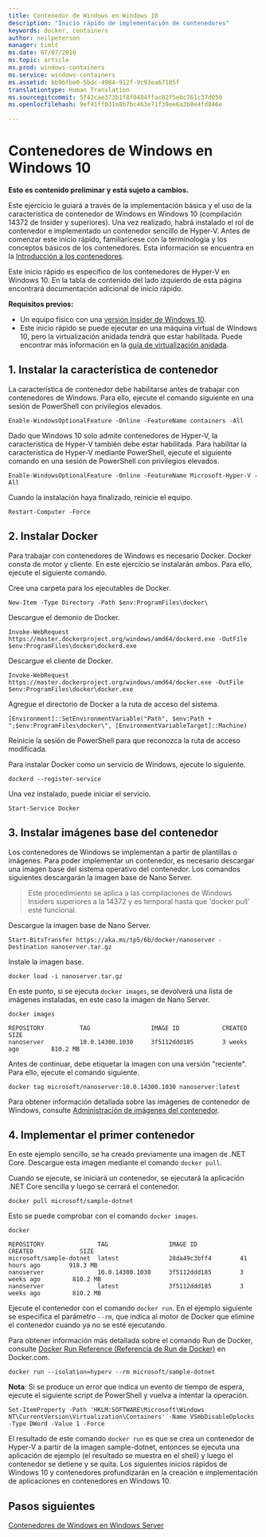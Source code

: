 ```yaml
---
title: Contenedor de Windows en Windows 10
description: "Inicio rápido de implementación de contenedores"
keywords: docker, containers
author: neilpeterson
manager: timlt
ms.date: 07/07/2016
ms.topic: article
ms.prod: windows-containers
ms.service: windows-containers
ms.assetid: bb9bfbe0-5bdc-4984-912f-9c93ea67105f
translationtype: Human Translation
ms.sourcegitcommit: 5f42cae373b1f8f0484ffac82f5ebc761c37d050
ms.openlocfilehash: 9ef41ff031e8b7bc463e71f39ee6a3b8e4fd846e

---
```


# Contenedores de Windows en Windows 10

**Esto es contenido preliminar y está sujeto a cambios.** 

Este ejercicio le guiará a través de la implementación básica y el uso de la característica de contenedor de Windows en Windows 10 (compilación 14372 de Insider y superiores). Una vez realizado, habrá instalado el rol de contenedor e implementado un contenedor sencillo de Hyper-V. Antes de comenzar este inicio rápido, familiarícese con la terminología y los conceptos básicos de los contenedores. Esta información se encuentra en la [Introducción a los contenedores](./quick_start.md). 

Este inicio rápido es específico de los contenedores de Hyper-V en Windows 10. En la tabla de contenido del lado izquierdo de esta página encontrará documentación adicional de inicio rápido.

**Requisitos previos:**

- Un equipo físico con una [versión Insider de Windows 10](https://insider.windows.com/).   
- Este inicio rápido se puede ejecutar en una máquina virtual de Windows 10, pero la virtualización anidada tendrá que estar habilitada. Puede encontrar más información en la [guía de virtualización anidada](https://msdn.microsoft.com/en-us/virtualization/hyperv_on_windows/user_guide/nesting).

## 1. Instalar la característica de contenedor

La característica de contenedor debe habilitarse antes de trabajar con contenedores de Windows. Para ello, ejecute el comando siguiente en una sesión de PowerShell con privilegios elevados. 

```none
Enable-WindowsOptionalFeature -Online -FeatureName containers -All
```

Dado que Windows 10 solo admite contenedores de Hyper-V, la característica de Hyper-V también debe estar habilitada. Para habilitar la característica de Hyper-V mediante PowerShell, ejecute el siguiente comando en una sesión de PowerShell con privilegios elevados.

```none
Enable-WindowsOptionalFeature -Online -FeatureName Microsoft-Hyper-V -All
```

Cuando la instalación haya finalizado, reinicie el equipo.

```none
Restart-Computer -Force
```

## 2. Instalar Docker

Para trabajar con contenedores de Windows es necesario Docker. Docker consta de motor y cliente. En este ejercicio se instalarán ambos. Para ello, ejecute el siguiente comando. 

Cree una carpeta para los ejecutables de Docker.

```none
New-Item -Type Directory -Path $env:ProgramFiles\docker\
```

Descargue el demonio de Docker.

```none
Invoke-WebRequest https://master.dockerproject.org/windows/amd64/dockerd.exe -OutFile $env:ProgramFiles\docker\dockerd.exe
```

Descargue el cliente de Docker.

```none
Invoke-WebRequest https://master.dockerproject.org/windows/amd64/docker.exe -OutFile $env:ProgramFiles\docker\docker.exe
```

Agregue el directorio de Docker a la ruta de acceso del sistema.

```none
[Environment]::SetEnvironmentVariable("Path", $env:Path + ";$env:ProgramFiles\docker\", [EnvironmentVariableTarget]::Machine)
```

Reinicie la sesión de PowerShell para que reconozca la ruta de acceso modificada.

Para instalar Docker como un servicio de Windows, ejecute lo siguiente.

```none
dockerd --register-service
```

Una vez instalado, puede iniciar el servicio.

```none
Start-Service Docker
```

## 3. Instalar imágenes base del contenedor

Los contenedores de Windows se implementan a partir de plantillas o imágenes. Para poder implementar un contenedor, es necesario descargar una imagen base del sistema operativo del contenedor. Los comandos siguientes descargarán la imagen base de Nano Server.
    
> Este procedimiento se aplica a las compilaciones de Windows Insiders superiores a la 14372 y es temporal hasta que 'docker pull' esté funcional.

Descargue la imagen base de Nano Server. 

```none
Start-BitsTransfer https://aka.ms/tp5/6b/docker/nanoserver -Destination nanoserver.tar.gz
```

Instale la imagen base.

```none  
docker load -i nanoserver.tar.gz
```

En este punto, si se ejecuta `docker images`, se devolverá una lista de imágenes instaladas, en este caso la imagen de Nano Server.

```none
docker images

REPOSITORY          TAG                 IMAGE ID            CREATED             SIZE
nanoserver          10.0.14300.1030     3f5112ddd185        3 weeks ago         810.2 MB
```

Antes de continuar, debe etiquetar la imagen con una versión "reciente". Para ello, ejecute el comando siguiente.

```none
docker tag microsoft/nanoserver:10.0.14300.1030 nanoserver:latest
```

Para obtener información detallada sobre las imágenes de contenedor de Windows, consulte [Administración de imágenes del contenedor](../management/manage_images.md).

## 4. Implementar el primer contenedor

En este ejemplo sencillo, se ha creado previamente una imagen de .NET Core. Descargue esta imagen mediante el comando `docker pull`.

Cuando se ejecute, se iniciará un contenedor, se ejecutará la aplicación .NET Core sencilla y luego se cerrará el contenedor. 

```none
docker pull microsoft/sample-dotnet
```

Esto se puede comprobar con el comando `docker images`.

```none
docker 

REPOSITORY               TAG                 IMAGE ID            CREATED             SIZE
microsoft/sample-dotnet  latest              28da49c3bff4        41 hours ago        918.3 MB
nanoserver               10.0.14300.1030     3f5112ddd185        3 weeks ago         810.2 MB
nanoserver               latest              3f5112ddd185        3 weeks ago         810.2 MB
```

Ejecute el contenedor con el comando `docker run`. En el ejemplo siguiente se especifica el parámetro `--rm`, que indica al motor de Docker que elimine el contenedor cuando ya no se esté ejecutando. 

Para obtener información más detallada sobre el comando Run de Docker, consulte [Docker Run Reference (Referencia de Run de Docker)]( https://docs.docker.com/engine/reference/run/) en Docker.com.

```none
docker run --isolation=hyperv --rm microsoft/sample-dotnet
```

**Nota**: Si se produce un error que indica un evento de tiempo de espera, ejecute el siguiente script de PowerShell y vuelva a intentar la operación.

```none
Set-ItemProperty -Path 'HKLM:SOFTWARE\Microsoft\Windows NT\CurrentVersion\Virtualization\Containers' -Name VSmbDisableOplocks -Type DWord -Value 1 -Force
```

El resultado de este comando `docker run` es que se crea un contenedor de Hyper-V a partir de la imagen sample-dotnet, entonces se ejecuta una aplicación de ejemplo (el resultado se muestra en el shell) y luego el contenedor se detiene y se quita. Los siguientes inicios rápidos de Windows 10 y contenedores profundizarán en la creación e implementación de aplicaciones en contenedores en Windows 10.

## Pasos siguientes

[Contenedores de Windows en Windows Server](./quick_start_windows_server.md)





<!--HONumber=Jul16_HO2-->


